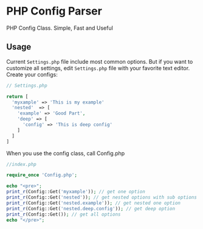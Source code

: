 # PHP Config Parser

PHP Config Class. Simple, Fast and Useful

## Usage

Current `Settings.php` file include most common options. But if you want to customize all settings, edit `Settings.php` file with your favorite text editor. Create your configs:

```php
// Settings.php

return [
  'myxample' => 'This is my example'
  'nested'  => [
    'example' => 'Good Part',
    'deep' => [
      'config' => 'This is deep config'
    ]
  ]
]
```

When you use the config class, call Config.php

```php
//index.php

require_once 'Config.php';

echo "<pre>";
print_r(Config::Get('myxample')); // get one option
print_r(Config::Get('nested')); // get nested options with sub options
print_r(Config::Get('nested.example')); // get nested one option
print_r(Config::Get('nested.deep.config')); // get deep option
print_r(Config::Get()); // get all options
echo "</pre>";
```
